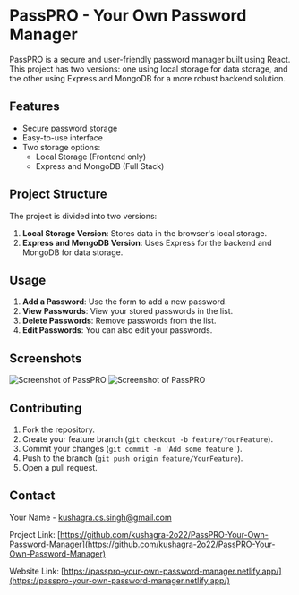 # PassPRO - Your Own Password Manager

PassPRO is a secure and user-friendly password manager built using React. This project has two versions: one using local storage for data storage, and the other using Express and MongoDB for a more robust backend solution.

## Features

- Secure password storage
- Easy-to-use interface
- Two storage options:
  - Local Storage (Frontend only)
  - Express and MongoDB (Full Stack)

## Project Structure

The project is divided into two versions:

1. **Local Storage Version**: Stores data in the browser's local storage.
2. **Express and MongoDB Version**: Uses Express for the backend and MongoDB for data storage.



## Usage

1. **Add a Password**: Use the form to add a new password.
2. **View Passwords**: View your stored passwords in the list.
3. **Delete Passwords**: Remove passwords from the list.
4. **Edit Passwords**: You can also edit your passwords.

## Screenshots

![Screenshot of PassPRO](./images/screenshot.png)
![Screenshot of PassPRO](./images/screenshot.png)


## Contributing

1. Fork the repository.
2. Create your feature branch (`git checkout -b feature/YourFeature`).
3. Commit your changes (`git commit -m 'Add some feature'`).
4. Push to the branch (`git push origin feature/YourFeature`).
5. Open a pull request.


## Contact

Your Name - [kushagra.cs.singh@gmail.com](mailto:kushagra.cs.singh@gmail.com)

Project Link: [https://github.com/kushagra-2o22/PassPRO-Your-Own-Password-Manager](https://github.com/kushagra-2o22/PassPRO-Your-Own-Password-Manager)

Website Link: [https://passpro-your-own-password-manager.netlify.app/](https://passpro-your-own-password-manager.netlify.app/)
